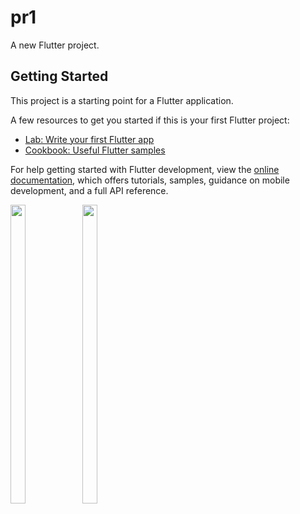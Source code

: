 # pr1

A new Flutter project.

## Getting Started

This project is a starting point for a Flutter application.

A few resources to get you started if this is your first Flutter project:

- [Lab: Write your first Flutter app](https://docs.flutter.dev/get-started/codelab)
- [Cookbook: Useful Flutter samples](https://docs.flutter.dev/cookbook)

For help getting started with Flutter development, view the
[online documentation](https://docs.flutter.dev/), which offers tutorials,
samples, guidance on mobile development, and a full API reference.

<p>
  <img src="https://github.com/Dipalig971/pr1/assets/143181151/33f23d0b-3b56-4b95-aef2-b073d8827a09"
  width=22%, height=35%>
  <img src="https://github.com/Dipalig971/pr1/assets/143181151/c645720a-8f27-4af8-a49e-cbdc00f134ee"
  width=22%, height=35%>
</p>
